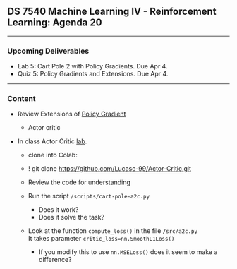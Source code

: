 ## DS 7540 Machine Learning IV - Reinforcement Learning: Agenda 20

  
---

### Upcoming Deliverables

- Lab 5: Cart Pole 2 with Policy Gradients. Due Apr 4.
- Quiz 5: Policy Gradients and Extensions. Due Apr 4.


---

### Content

- Review Extensions of [Policy Gradient](https://github.com/UVADS/reinforcement_learning/blob/main/08_policy_gradients_extensions/policy_gradients_extensions.ppt)
  - Actor critic
    

- In class Actor Critic [lab](https://github.com/Lucasc-99/Actor-Critic/tree/master).

  - clone into Colab:
  - ! git clone https://github.com/Lucasc-99/Actor-Critic.git

  - Review the code for understanding
  - Run the script `/scripts/cart-pole-a2c.py`
    - Does it work?
    - Does it solve the task?

  - Look at the function `compute_loss()` in the file `/src/a2c.py`  
    It takes parameter `critic_loss=nn.SmoothL1Loss()`
    - If you modify this to use `nn.MSELoss()` does it seem to make a difference?     

